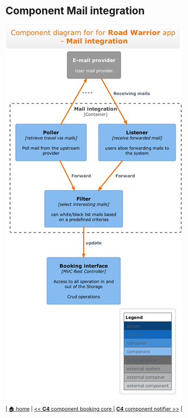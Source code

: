 # Component Mail integration

![mail integration](../diagrams/c4/c4-component_mail-integration.png)
 
 | [🏠 home](../../README.md) | [<< **C4** component booking core ](./component-booking-core.md) | [**C4** component notifier >>](./component-notifier.md) |
